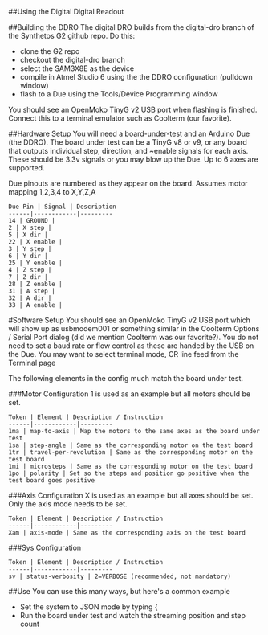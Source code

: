 ##Using the Digital Digital Readout

##Building the DDRO
The digital DRO builds from the digital-dro branch of the Synthetos G2 github repo. Do this:

- clone the G2 repo
- checkout the digital-dro branch
- select the SAM3X8E as the device
- compile in Atmel Studio 6 using the the DDRO configuration (pulldown window)
- flash to a Due using the Tools/Device Programming window

You should see an OpenMoko TinyG v2 USB port when flashing is finished. Connect this to a terminal emulator such as Coolterm (our favorite).

##Hardware Setup
You will need a board-under-test and an Arduino Due (the DDRO). The board under test can be a TinyG v8 or v9, or any board that outputs individual step, direction, and ~enable signals for each axis. These should be 3.3v signals or you may blow up the Due. Up to 6 axes are supported.

Due pinouts are numbered as they appear on the board. Assumes motor mapping 1,2,3,4 to X,Y,Z,A

	Due Pin | Signal | Description
	------|------------|---------
	14 | GROUND | 
	2 | X step | 
	5 | X dir | 
	22 | X enable | 
	3 | Y step | 
	6 | Y dir | 
	25 | Y enable | 
	4 | Z step | 
	7 | Z dir | 
	28 | Z enable | 
	31 | A step | 
	32 | A dir | 
	33 | A enable | 

#Software Setup
You should see an OpenMoko TinyG v2 USB port which will show up as usbmodem001 or something similar in the Coolterm Options / Serial Port dialog (did we mention Coolterm was our favorite?). You do not need to set a baud rate or flow control as these are handed by the USB on the Due. You may want to select terminal mode, CR line feed from the Terminal page

The following elements in the config much match the board under test.

###Motor Configuration
1 is used as an example but all motors should be set.

	Token | Element | Description / Instruction 
	------|------------|---------
	1ma | map-to-axis | Map the motors to the same axes as the board under test 
	1sa | step-angle | Same as the corresponding motor on the test board
	1tr | travel-per-revolution | Same as the corresponding motor on the test board
	1mi | microsteps | Same as the corresponding motor on the test board
	1po | polarity | Set so the steps and position go positive when the test board goes positive

###Axis Configuration
X is used as an example but all axes should be set. Only the axis mode needs to be set.

	Token | Element | Description / Instruction 
	------|------------|---------
	Xam | axis-mode | Same as the corresponding axis on the test board

###Sys Configuration

	Token | Element | Description / Instruction 
	------|------------|---------
	sv | status-verbosity | 2=VERBOSE (recommended, not mandatory)

##Use
You can use this many ways, but here's a common example

 - Set the system to JSON mode by typing { <CR>
 - Run the board under test and watch the streaming position and step count
